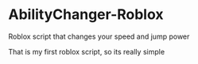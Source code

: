 # AbilityChanger-Roblox
Roblox script that changes your speed and jump power

That is my first roblox script, so its really simple
